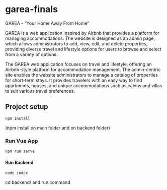 # garea-finals

GAREA - “Your Home Away From Home”

GAREA is a web application inspired by Airbnb that provides a platform for managing accommodations. The website is designed as an admin page, which allows administrators to add, view, edit, and delete properties, providing diverse travel and lifestyle options for users to browse and select from a variety of options.

The GAREA web application focuses on travel and lifestyle, offering an Airbnb-style platform for accommodation management. The admin-centric site enables the website administrators to manage a catalog of properties for short-term stays. It provides travelers with an easy way to find apartments, houses, and unique accommodations such as cabins and villas to suit various travel preferences.


## Project setup
```
npm install
```
(npm install on main folder and on backend folder)

### Run Vue App
```
npm run serve
```

#### Run Backend
```
node index
```
cd backend/ and run command
